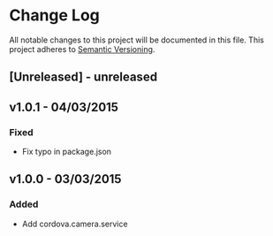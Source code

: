 # Change Log
All notable changes to this project will be documented in this file.
This project adheres to [Semantic Versioning](http://semver.org/).

## [Unreleased] - unreleased

## v1.0.1 - 04/03/2015

### Fixed
- Fix typo in package.json

## v1.0.0 - 03/03/2015

### Added
- Add cordova.camera.service
